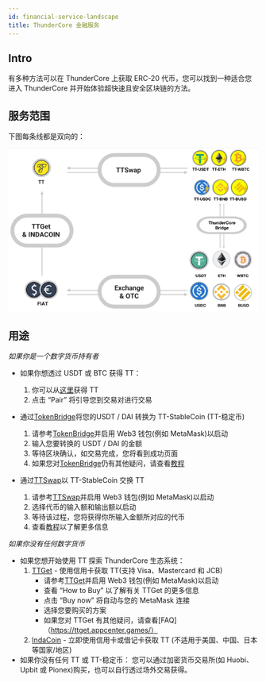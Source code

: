 ```yaml
---
id: financial-service-landscape
title: ThunderCore 金融服务 
---
```

## Intro
有多种方法可以在 ThunderCore 上获取 ERC-20 代币，您可以找到一种适合您进入 ThunderCore 并开始体验超快速且安全区块链的方法。 

## 服务范围
下图每条线都是双向的：

![alt-text](assets/img/financial-service-landscape.png)

## 用途
_如果你是一个数字货币持有者_

* 如果你想透过 USDT 或 BTC 获得 TT： 
  1. 你可以从[这里](https://coinmarketcap.com/currencies/thunder-token/#markets)获得 TT  
  2. 点击 “Pair” 将引导您到交易对进行交易

* 通过[TokenBridge](https://stablecoin.thundercore.com/)将您的USDT / DAI 转换为 TT-StableCoin (TT-稳定币)
  1. 请参考[TokenBridge](https://stablecoin.thundercore.com/)并启用 Web3 钱包(例如 MetaMask)以启动 
  2. 输入您要转换的 USDT / DAI 的金额 
  3. 等待区块确认，如交易完成，您将看到成功页面 
  4. 如果您对[TokenBridge](https://stablecoin.thundercore.com)仍有其他疑问，请查看[教程](https://thunder-docs.s3-us-west-2.amazonaws.com/ThunderStableCoinTutorial.pdf)

* 通过[TTSwap](https://ttswap.space/#/swap)以 TT-StableCoin 交换 TT
  1. 请参考[TTSwap](https://ttswap.space/#/swap)并启用 Web3 钱包(例如 MetaMask)以启动 
  2. 选择代币的输入额和输出额以启动  
  3. 等待该过程，您将获得你所输入金额所对应的代币 
  4. 查看[教程](https://ttswap.space/TTswapTutorial.pdf)以了解更多信息

_如果你没有任何数字货币_

* 如果您想开始使用 TT 探索 ThunderCore 生态系统：
  1. [TTGet](https://www.appcenter.games/ttget) - 使用信用卡获取 TT(支持 Visa、Mastercard 和 JCB)
     * 请参考[TTGet](https://www.appcenter.games/ttget)并启用 Web3 钱包(例如 MetaMask)以启动 
     * 查看 “How to Buy” 以了解有关 TTGet 的更多信息
     * 点击 “Buy now” 将自动与您的 MetaMask 连接
     * 选择您要购买的方案
     * 如果您对 TTGet 有其他疑问，请查看[FAQ]（https://ttget.appcenter.games/）
  2. [IndaCoin](https://indacoin.com/en_TW/change/buy-thundertoken-with-cardusd?amount_pay=100) - 立即使用信用卡或借记卡获取 TT (不适用于美国、中国、日本等国家/地区)
* 如果你没有任何 TT 或 TT-稳定币：
您可以通过加密货币交易所(如 Huobi、Upbit 或 Pionex)购买，也可以自行透过场外交易获得。
